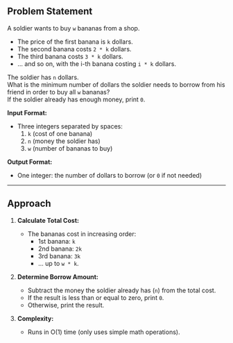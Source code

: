 ## Problem Statement

A soldier wants to buy `w` bananas from a shop.  
- The price of the first banana is `k` dollars.
- The second banana costs `2 * k` dollars.
- The third banana costs `3 * k` dollars.
- ... and so on, with the i-th banana costing `i * k` dollars.

The soldier has `n` dollars.  
What is the minimum number of dollars the soldier needs to borrow from his friend in order to buy all `w` bananas?  
If the soldier already has enough money, print `0`.

**Input Format:**
- Three integers separated by spaces:  
  1. `k` (cost of one banana)
  2. `n` (money the soldier has)
  3. `w` (number of bananas to buy)

**Output Format:**
- One integer: the number of dollars to borrow (or `0` if not needed)

---

## Approach

1. **Calculate Total Cost:**  
   - The bananas cost in increasing order:  
     - 1st banana: `k`
     - 2nd banana: `2k`
     - 3rd banana: `3k`
     - ... up to `w * k`.


2. **Determine Borrow Amount:**  
   - Subtract the money the soldier already has (`n`) from the total cost.
   - If the result is less than or equal to zero, print `0`.
   - Otherwise, print the result.
  

3. **Complexity:**  
   - Runs in O(1) time (only uses simple math operations).

